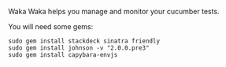 Waka Waka helps you manage and monitor your cucumber tests.

You will need some gems:

    sudo gem install stackdeck sinatra friendly
    sudo gem install johnson -v "2.0.0.pre3"
    sudo gem install capybara-envjs
